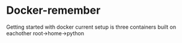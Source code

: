 # Docker-remember
Getting started with docker
current setup is three containers built on eachother
root->home->python
